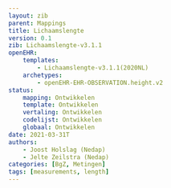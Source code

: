 ```yaml
---
layout: zib
parent: Mappings
title: Lichaamslengte
version: 0.1
zib: Lichaamslengte-v3.1.1
openEHR:
    templates: 
        - Lichaamslengte-v3.1.1(2020NL)
    archetypes: 
        - openEHR-EHR-OBSERVATION.height.v2
status:
    mapping: Ontwikkelen
    template: Ontwikkelen
    vertaling: Ontwikkelen
    codelijst: Ontwikkelen
    globaal: Ontwikkelen
date: 2021-03-31T
authors: 
    - Joost Holslag (Nedap)
    - Jelte Zeilstra (Nedap)
categories: [BgZ, Metingen]
tags: [measurements, length]
---
```

